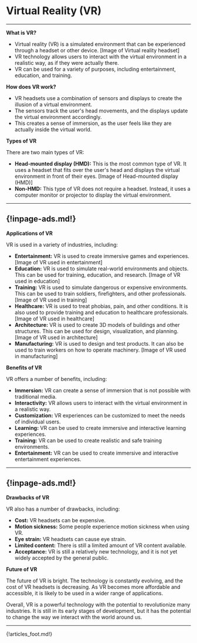 # Virtual Reality (VR)

---

**What is VR?**

* Virtual reality (VR) is a simulated environment that can be experienced through a headset or other device.
[Image of Virtual reality headset]
* VR technology allows users to interact with the virtual environment in a realistic way, as if they were actually there.
* VR can be used for a variety of purposes, including entertainment, education, and training.

**How does VR work?**

* VR headsets use a combination of sensors and displays to create the illusion of a virtual environment.
* The sensors track the user's head movements, and the displays update the virtual environment accordingly.
* This creates a sense of immersion, as the user feels like they are actually inside the virtual world.

**Types of VR**

There are two main types of VR:

* **Head-mounted display (HMD):** This is the most common type of VR. It uses a headset that fits over the user's head and displays the virtual environment in front of their eyes.
[Image of Head-mounted display (HMD)]
* **Non-HMD:** This type of VR does not require a headset. Instead, it uses a computer monitor or projector to display the virtual environment.

---
{!inpage-ads.md!}
---

**Applications of VR**

VR is used in a variety of industries, including:

* **Entertainment:** VR is used to create immersive games and experiences.
[Image of VR used in entertainment]
* **Education:** VR is used to simulate real-world environments and objects. This can be used for training, education, and research.
[Image of VR used in education]
* **Training:** VR is used to simulate dangerous or expensive environments. This can be used to train soldiers, firefighters, and other professionals.
[Image of VR used in training]
* **Healthcare:** VR is used to treat phobias, pain, and other conditions. It is also used to provide training and education to healthcare professionals.
[Image of VR used in healthcare]
* **Architecture:** VR is used to create 3D models of buildings and other structures. This can be used for design, visualization, and planning.
[Image of VR used in architecture]
* **Manufacturing:** VR is used to design and test products. It can also be used to train workers on how to operate machinery.
[Image of VR used in manufacturing]

**Benefits of VR**

VR offers a number of benefits, including:

* **Immersion:** VR can create a sense of immersion that is not possible with traditional media.
* **Interactivity:** VR allows users to interact with the virtual environment in a realistic way.
* **Customization:** VR experiences can be customized to meet the needs of individual users.
* **Learning:** VR can be used to create immersive and interactive learning experiences.
* **Training:** VR can be used to create realistic and safe training environments.
* **Entertainment:** VR can be used to create immersive and interactive entertainment experiences.

---
{!inpage-ads.md!}
---

**Drawbacks of VR**

VR also has a number of drawbacks, including:

* **Cost:** VR headsets can be expensive.
* **Motion sickness:** Some people experience motion sickness when using VR.
* **Eye strain:** VR headsets can cause eye strain.
* **Limited content:** There is still a limited amount of VR content available.
* **Acceptance:** VR is still a relatively new technology, and it is not yet widely accepted by the general public.

**Future of VR**

The future of VR is bright. The technology is constantly evolving, and the cost of VR headsets is decreasing. As VR becomes more affordable and accessible, it is likely to be used in a wider range of applications.

Overall, VR is a powerful technology with the potential to revolutionize many industries. It is still in its early stages of development, but it has the potential to change the way we interact with the world around us.

---

{!articles_foot.md!}

